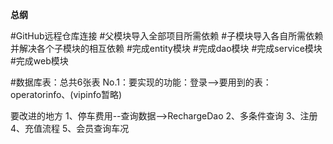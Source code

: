 **总纲**

#GitHub远程仓库连接
#父模块导入全部项目所需依赖
#子模块导入各自所需依赖并解决各个子模块的相互依赖
#完成entity模块
#完成dao模块
#完成service模块
#完成web模块

  #数据库表：总共6张表
   No.1：要实现的功能：登录-->要用到的表：operatorinfo、(vipinfo暂略)
   
   要改进的地方
   1、停车费用--查询数据-->RechargeDao
   2、多条件查询
   3、注册
   4、充值流程
   5、会员查询车况
   
